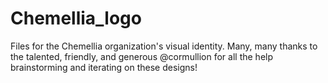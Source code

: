 # Chemellia_logo

Files for the Chemellia organization's visual identity. Many, many thanks to the talented, friendly, and generous @cormullion for all the help brainstorming and iterating on these designs!

